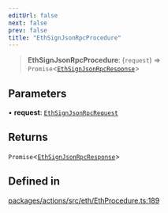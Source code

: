 ```yaml
---
editUrl: false
next: false
prev: false
title: "EthSignJsonRpcProcedure"
---
```


> **EthSignJsonRpcProcedure**: (`request`) => `Promise`\<[`EthSignJsonRpcResponse`](/reference/tevm/actions/type-aliases/ethsignjsonrpcresponse/)\>

## Parameters

• **request**: [`EthSignJsonRpcRequest`](/reference/tevm/actions/type-aliases/ethsignjsonrpcrequest/)

## Returns

`Promise`\<[`EthSignJsonRpcResponse`](/reference/tevm/actions/type-aliases/ethsignjsonrpcresponse/)\>

## Defined in

[packages/actions/src/eth/EthProcedure.ts:189](https://github.com/evmts/tevm-monorepo/blob/main/packages/actions/src/eth/EthProcedure.ts#L189)

